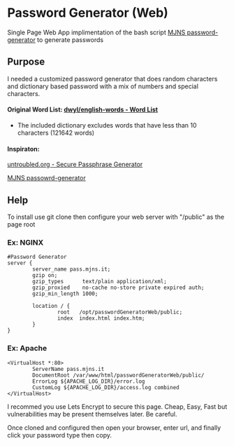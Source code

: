 # Password Generator (Web)
Single Page Web App implimentation of the bash script [MJNS password-generator](https://github.com/mjnshosting/password-generator) to generate passwords
 
## Purpose
I needed a customized password generator that does random characters and dictionary based password with a mix of numbers and special characters.
 
#### Original Word List: [dwyl/english-words - Word List ](https://github.com/dwyl/english-words)
* The included dictionary excludes words that have less than 10 characters (121642 words)
#### Inspiraton: 
[untroubled.org - Secure Passphrase Generator](https://untroubled.org/pwgen/ppgen.cgi) 

[MJNS passowrd-generator](https://github.com/mjnshosting/password-generator)

## Help
To install use git clone then configure your web server with "<install dir>/public" as the page root
### Ex: NGINX
```
#Password Generator
server {
        server_name pass.mjns.it;
        gzip on;
        gzip_types      text/plain application/xml;
        gzip_proxied    no-cache no-store private expired auth;
        gzip_min_length 1000;

        location / {
                root   /opt/passwordGeneratorWeb/public;
                index  index.html index.htm;
        }
}
```
### Ex: Apache
```
<VirtualHost *:80>
        ServerName pass.mjns.it
        DocumentRoot /var/www/html/passwordGeneratorWeb/public/
        ErrorLog ${APACHE_LOG_DIR}/error.log
        CustomLog ${APACHE_LOG_DIR}/access.log combined
</VirtualHost>
```
I recommed you use Lets Encrypt to secure this page. Cheap, Easy, Fast but vulnerabilities may be present themselves later. Be careful.

Once cloned and configured then open your browser, enter url, and finally click your password type then copy.

